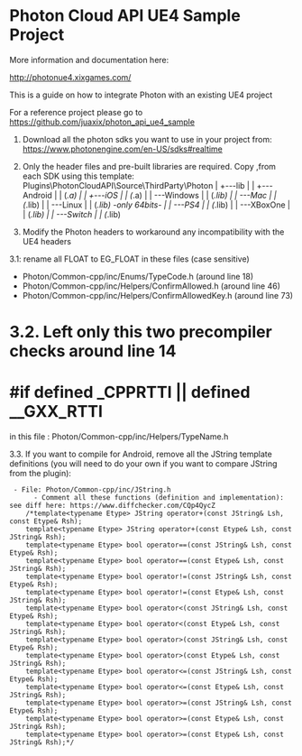 # Photon Cloud API UE4 Sample Project
More information and documentation here:

http://photonue4.xixgames.com/

This is a guide on how to integrate Photon with an existing UE4 project
 
For a reference project please go to 
https://github.com/juaxix/photon_api_ue4_sample

1. Download all the photon sdks you want to use in your project from:
https://www.photonengine.com/en-US/sdks#realtime

2. Only the header files and pre-built libraries are required.
Copy ,from each SDK using this template:
Plugins\PhotonCloudAPI\Source\ThirdParty\Photon
|   +---lib
|   |   +---Android 
|   |   	(*.a)
|   |   +---iOS
|   |   	(*.a)
|   |   \---Windows
|   |   	(*.lib)
|   |   \---Mac
|   |       (*.lib)
|   |   \---Linux
|   |       (*.lib) -only 64bits-
|   |   \---PS4
|   |       (*.lib)
|   |   \---XBoxOne
|   |       (*.lib)
|   |   \---Switch
|   |       (*.lib)

3. Modify the Photon headers to workaround any incompatibility with the UE4 headers 

3.1: rename all FLOAT to EG_FLOAT in these files (case sensitive)

- Photon/Common-cpp/inc/Enums/TypeCode.h (around line 18)
- Photon/Common-cpp/inc/Helpers/ConfirmAllowed.h (around line 46)
- Photon/Common-cpp/inc/Helpers/ConfirmAllowedKey.h (around line 73)

3.2. Left only this two precompiler checks around line 14 
================================================
#if defined _CPPRTTI || defined __GXX_RTTI 
================================================
in this file : Photon/Common-cpp/inc/Helpers/TypeName.h


3.3. If you want to compile for Android, remove all the JString template definitions (you will need to do your own if you want to compare JString from the plugin):
	 
     - File: Photon/Common-cpp/inc/JString.h
	      - Comment all these functions (definition and implementation): see diff here: https://www.diffchecker.com/CQp4QycZ
        /*template<typename Etype> JString operator+(const JString& Lsh, const Etype& Rsh);
        template<typename Etype> JString operator+(const Etype& Lsh, const JString& Rsh);
        template<typename Etype> bool operator==(const JString& Lsh, const Etype& Rsh);
        template<typename Etype> bool operator==(const Etype& Lsh, const JString& Rsh);
        template<typename Etype> bool operator!=(const JString& Lsh, const Etype& Rsh);
        template<typename Etype> bool operator!=(const Etype& Lsh, const JString& Rsh);
        template<typename Etype> bool operator<(const JString& Lsh, const Etype& Rsh);
        template<typename Etype> bool operator<(const Etype& Lsh, const JString& Rsh);
        template<typename Etype> bool operator>(const JString& Lsh, const Etype& Rsh);
        template<typename Etype> bool operator>(const Etype& Lsh, const JString& Rsh);
        template<typename Etype> bool operator<=(const JString& Lsh, const Etype& Rsh);
        template<typename Etype> bool operator<=(const Etype& Lsh, const JString& Rsh);
        template<typename Etype> bool operator>=(const JString& Lsh, const Etype& Rsh);
        template<typename Etype> bool operator>=(const Etype& Lsh, const JString& Rsh);
        template<typename Etype> bool operator>=(const Etype& Lsh, const JString& Rsh);*/
		
		